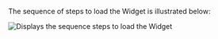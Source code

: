 The sequence of steps to load the Widget is illustrated below:

<div class="common-image-format">

![Displays the sequence steps to load the Widget](/img/oie-embedded-sdk/oie-embedded-widget-use-case-load.png)

</div>
